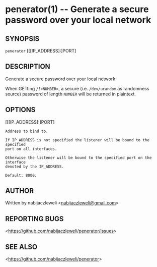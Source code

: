 penerator(1) -- Generate a secure password over your local network
==================================================================

## SYNOPSIS

`penerator` [[[IP_ADDRESS]:]PORT]

## DESCRIPTION

Generate a secure password over your local network.

When GETting `/?<NUMBER>`, a secure (i.e. `/dev/urandom` as randomness source)
password of length `NUMBER` will be returned in plaintext.

## OPTIONS

  [[[IP_ADDRESS]:]PORT]

    Address to bind to.

    If IP_ADDRESS is not specified the listener will be bound to the specified
    port on all interfaces.

    Otherwise the listener will be bound to the specified port on the interface
    denoted by the IP_ADDRESS.

    Default: 8000.

## AUTHOR

Written by nabijaczleweli &lt;<nabijaczleweli@gmail.com>&gt;

## REPORTING BUGS

&lt;<https://github.com/nabijaczleweli/penerator/issues>&gt;

## SEE ALSO

&lt;<https://github.com/nabijaczleweli/penerator>&gt;
